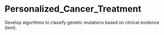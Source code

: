 # Personalized_Cancer_Treatment
Develop algorithms to classify genetic mutations based on clinical evidence (text).

